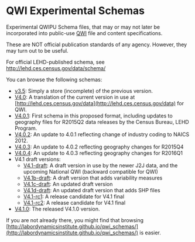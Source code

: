 # QWI Experimental Schemas
Experimental QWIPU Schema files, that may or may not later be incorporated into public-use [QWI](http://lehd.ces.census.gov/data) file and content specifications.

These are NOT official publication standards of any agency. However, they may turn out to be useful.

For official LEHD-published schema, see http://lehd.ces.census.gov/data/schema/

You can browse the following schemas:

* [v3.5](formats/v3.5): Simply a store (incomplete) of the previous version.
* [V4.0](formats/V4.0/lehd_public_use_schema.html): A translation of the current version in use at [http://lehd.ces.census.gov/data](http://lehd.ces.census.gov/data) for QWI.
* [V4.0.1](formats/V4.0.1/lehd_public_use_schema.html): First schema in this proposed format, including updates to geography files for R2015Q2 data releases by the Census Bureau, LEHD Program.
* [V4.0.2](formats/V4.0.2/lehd_public_use_schema.html): An update to 4.0.1 reflecting change of industry coding to NAICS 2012.
* [V4.0.3](formats/V4.0.3/lehd_public_use_schema.html): An update to 4.0.2 reflecting geography changes for R2015Q4
* [V4.0.4](formats/V4.0.4/lehd_public_use_schema.html): An update to 4.0.3 reflecting geography changes for R2016Q1
* V4.1 draft versions:
  * [V4.1-draft](formats/V4.1-draft/lehd_public_use_schema.html): A draft version in use by the newer J2J data, and the upcoming National QWI (backward compatible for QWI)
  * [V4.1b-draft](formats/V4.1b-draft/lehd_public_use_schema.html): A draft version that adds variability measures
  * [V4.1c-draft](formats/V4.1c-draft/lehd_public_use_schema.html): An updated draft version
  * [V4.1d-draft](formats/V4.1d-draft/lehd_public_use_schema.html): An updated draft version that adds SHP files
  * [V4.1-rc1](formats/V4.1-rc1/lehd_public_use_schema.html): A release candidate for V4.1 final
  * [V4.1-rc2](formats/V4.1-rc2/lehd_public_use_schema.html): A release candidate for V4.1 final
* [V4.1.0](formats/V4.1.0/lehd_public_use_schema.html): The released V4.1.0 version. 


If you are not already there, you might find that browsing [http://labordynamicsinstitute.github.io/qwi_schemas/](http://labordynamicsinstitute.github.io/qwi_schemas/) is easier.
